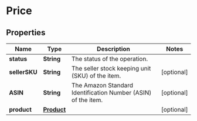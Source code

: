 
# Price

## Properties
Name | Type | Description | Notes
------------ | ------------- | ------------- | -------------
**status** | **String** | The status of the operation. | 
**sellerSKU** | **String** | The seller stock keeping unit (SKU) of the item. |  [optional]
**ASIN** | **String** | The Amazon Standard Identification Number (ASIN) of the item. |  [optional]
**product** | [**Product**](Product.md) |  |  [optional]




